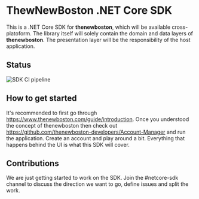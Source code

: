 # ThewNewBoston .NET Core SDK

This is a .NET Core SDK for **thenewboston**, which will be available cross-platoform. The library itself will solely contain the domain and data layers of **thenewboston**. The presentation layer will be the responsibility of the host application.

## Status
![SDK CI pipeline](https://github.com/thenewboston-developers/dotnetcore-sdk/workflows/SDK%20CI%20pipeline/badge.svg)


## How to get started

It's recommended to first go through https://www.thenewboston.com/guide/introduction.
Once you understood the concept of thenewboston then check out https://github.com/thenewboston-developers/Account-Manager and run the application. Create an account and play around a bit. Everything that happens behind the UI is what this SDK will cover.

## Contributions

We are just getting started to work on the SDK. Join the #netcore-sdk channel to discuss the direction we want to go, define issues and split the work.
